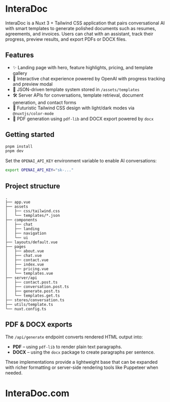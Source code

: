 # InteraDoc

InteraDoc is a Nuxt 3 + Tailwind CSS application that pairs conversational AI with smart templates to generate polished documents such as resumes, agreements, and invoices. Users can chat with an assistant, track their progress, preview results, and export PDFs or DOCX files.

## Features

- ✨ Landing page with hero, feature highlights, pricing, and template gallery
- 💬 Interactive chat experience powered by OpenAI with progress tracking and preview modal
- 🧠 JSON-driven template system stored in `/assets/templates`
- 🛠️ Server APIs for conversations, template retrieval, document generation, and contact forms
- 🎨 Futuristic Tailwind CSS design with light/dark modes via `@nuxtjs/color-mode`
- 📄 PDF generation using `pdf-lib` and DOCX export powered by `docx`

## Getting started

```bash
pnpm install
pnpm dev
```

Set the `OPENAI_API_KEY` environment variable to enable AI conversations:

```bash
export OPENAI_API_KEY="sk-..."
```

## Project structure

```
.
├── app.vue
├── assets
│   ├── css/tailwind.css
│   └── templates/*.json
├── components
│   ├── chat
│   ├── landing
│   ├── navigation
│   └── ui
├── layouts/default.vue
├── pages
│   ├── about.vue
│   ├── chat.vue
│   ├── contact.vue
│   ├── index.vue
│   ├── pricing.vue
│   └── templates.vue
├── server/api
│   ├── contact.post.ts
│   ├── conversation.post.ts
│   ├── generate.post.ts
│   └── templates.get.ts
├── stores/conversation.ts
├── utils/template.ts
└── nuxt.config.ts
```

## PDF & DOCX exports

The `/api/generate` endpoint converts rendered HTML output into:

- **PDF** – using `pdf-lib` to render plain text paragraphs.
- **DOCX** – using the `docx` package to create paragraphs per sentence.

These implementations provide a lightweight base that can be expanded with richer formatting or server-side rendering tools like Puppeteer when needed.
# InteraDoc.com
